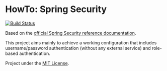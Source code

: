 HowTo: Spring Security
======================

[![Build Status](https://travis-ci.org/pfac/howto-spring-security.svg?branch=master)](https://travis-ci.org/pfac/howto-spring-security)


Based on the [official Spring Security reference documentation][spring-security].

This project aims mainly to achieve a working configuration that includes username/password authentication (without any external service) and role-based authentication.

Project under the [MIT License][mit].

[spring-security]: http://docs.spring.io/spring-security/site/docs/current/reference/htmlsingle/#tech-intro-authentication
[mit]: http://opensource.org/licenses/MIT